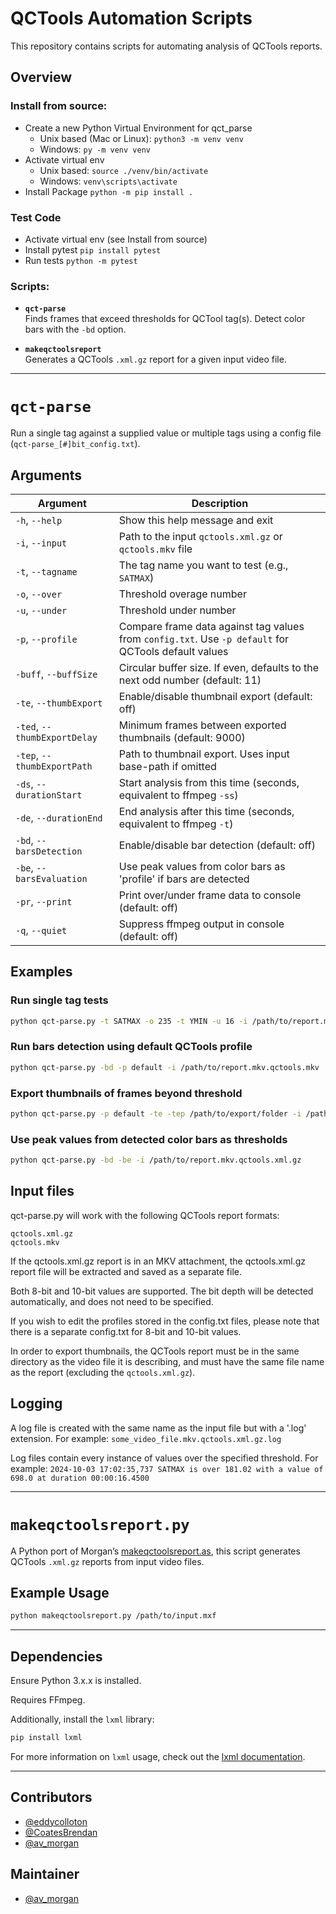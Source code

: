 
# QCTools Automation Scripts

This repository contains scripts for automating analysis of QCTools reports.

## Overview

### Install from source:

* Create a new Python Virtual Environment for qct_parse
  * Unix based (Mac or Linux):
    `python3 -m venv venv`  
  * Windows:
    `py -m venv venv`
* Activate virtual env 
  * Unix based:
    `source ./venv/bin/activate`
  * Windows:
    `venv\scripts\activate`
* Install Package
  `python -m pip install .`

### Test Code

* Activate virtual env (see Install from source) 
* Install pytest 
  `pip install pytest`
* Run tests
  `python -m pytest`


### Scripts:

- **`qct-parse`**  
  Finds frames that exceed thresholds for QCTool tag(s). Detect color bars with the `-bd` option.
  
- **`makeqctoolsreport`**  
  Generates a QCTools `.xml.gz` report for a given input video file.

---

# `qct-parse`

Run a single tag against a supplied value or multiple tags using a config file (`qct-parse_[#]bit_config.txt`).

## Arguments

| Argument                   | Description                                                                                           |
|-----------------------------|-------------------------------------------------------------------------------------------------------|
| `-h`, `--help`              | Show this help message and exit                                                                       |
| `-i`, `--input`             | Path to the input `qctools.xml.gz` or `qctools.mkv` file                                              |
| `-t`, `--tagname`           | The tag name you want to test (e.g., `SATMAX`)                                                        |
| `-o`, `--over`              | Threshold overage number                                                                              |
| `-u`, `--under`             | Threshold under number                                                                                |
| `-p`, `--profile`           | Compare frame data against tag values from `config.txt`. Use `-p default` for QCTools default values  |
| `-buff`, `--buffSize`       | Circular buffer size. If even, defaults to the next odd number (default: 11)                          |
| `-te`, `--thumbExport`      | Enable/disable thumbnail export (default: off)                                                        |
| `-ted`, `--thumbExportDelay`| Minimum frames between exported thumbnails (default: 9000)                                             |
| `-tep`, `--thumbExportPath` | Path to thumbnail export. Uses input base-path if omitted                                             |
| `-ds`, `--durationStart`    | Start analysis from this time (seconds, equivalent to ffmpeg `-ss`)                                   |
| `-de`, `--durationEnd`      | End analysis after this time (seconds, equivalent to ffmpeg `-t`)                                     |
| `-bd`, `--barsDetection`    | Enable/disable bar detection (default: off)                                                           |
| `-be`, `--barsEvaluation`   | Use peak values from color bars as 'profile' if bars are detected                                      |
| `-pr`, `--print`            | Print over/under frame data to console (default: off)                                                 |
| `-q`, `--quiet`             | Suppress ffmpeg output in console (default: off)                                                      |

## Examples

### Run single tag tests
```bash
python qct-parse.py -t SATMAX -o 235 -t YMIN -u 16 -i /path/to/report.mkv.qctools.xml.gz
```

### Run bars detection using default QCTools profile
```bash
python qct-parse.py -bd -p default -i /path/to/report.mkv.qctools.mkv
```

### Export thumbnails of frames beyond threshold
```bash
python qct-parse.py -p default -te -tep /path/to/export/folder -i /path/to/report.mkv.qctools.xml.gz
```

### Use peak values from detected color bars as thresholds
```bash
python qct-parse.py -bd -be -i /path/to/report.mkv.qctools.xml.gz
```

## Input files

qct-parse.py will work with the following QCTools report formats: 
```
qctools.xml.gz 
qctools.mkv
```

If the qctools.xml.gz report is in an MKV attachment, the qctools.xml.gz report file will be extracted and saved as a separate file. 

Both 8-bit and 10-bit values are supported. The bit depth will be detected automatically, and does not need to be specified. 

If you wish to edit the profiles stored in the config.txt files, please note that there is a separate config.txt for 8-bit and 10-bit values.

In order to export thumbnails, the QCTools report must be in the same directory as the video file it is describing, and must have the same file name as the report (excluding the `qctools.xml.gz`).

## Logging

A log file is created with the same name as the input file but with a '.log' extension.
For example: `some_video_file.mkv.qctools.xml.gz.log`

Log files contain every instance of values over the specified threshold. For example:
`2024-10-03 17:02:35,737 SATMAX is over 181.02 with a value of 698.0 at duration 00:00:16.4500`

---

# `makeqctoolsreport.py`

A Python port of Morgan’s [makeqctoolsreport.as](https://github.com/iamdamosuzuki/QCToolsReport), this script generates QCTools `.xml.gz` reports from input video files.

## Example Usage
```bash
python makeqctoolsreport.py /path/to/input.mxf
```

---

## Dependencies

Ensure Python 3.x.x is installed.

Requires FFmpeg.

Additionally, install the `lxml` library:
```bash
pip install lxml
```

For more information on `lxml` usage, check out the [lxml documentation](http://lxml.de/).

---

## Contributors

- [@eddycolloton](https://github.com/eddycolloton)
- [@CoatesBrendan](https://github.com/CoatesBrendan)
- [@av_morgan](https://github.com/av_morgan)

## Maintainer

- [@av_morgan](https://github.com/av_morgan)
